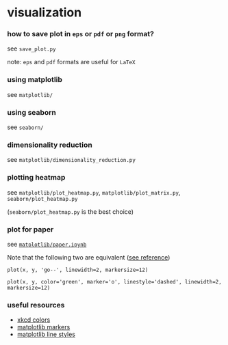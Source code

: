# visualization

### how to save plot in `eps` or `pdf` or `png` format?
see `save_plot.py`

note: `eps` and `pdf` formats are useful for `LaTeX`

### using matplotlib

see `matplotlib/`

### using seaborn

see `seaborn/`

### dimensionality reduction

see `matplotlib/dimensionality_reduction.py`

### plotting heatmap

see `matplotlib/plot_heatmap.py`, `matplotlib/plot_matrix.py`, `seaborn/plot_heatmap.py`

(`seaborn/plot_heatmap.py` is the best choice)

### plot for paper

see [`matplotlib/paper.ipynb`](https://github.com/subhadarship/visualization/blob/master/matplotlib/paper.ipynb)

Note that the following two are equivalent ([see reference](https://matplotlib.org/3.1.1/api/_as_gen/matplotlib.pyplot.plot.html))
```
plot(x, y, 'go--', linewidth=2, markersize=12)
```
```
plot(x, y, color='green', marker='o', linestyle='dashed', linewidth=2, markersize=12)
```

### useful resources
- [xkcd colors](https://xkcd.com/color/rgb/)
- [matplotlib markers](https://matplotlib.org/3.1.1/api/markers_api.html)
- [matplotlib line styles](https://matplotlib.org/gallery/lines_bars_and_markers/line_styles_reference.html)

